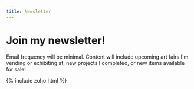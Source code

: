 ```yaml
---
title: Newsletter
---
```


# Join my newsletter!

Email frequency will be minimal. Content will include upcoming art fairs I'm vending or exhibiting at, new projects I completed, or new items available for sale!

{% include zoho.html %}
